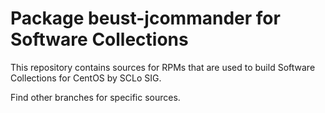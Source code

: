 # Package beust-jcommander for Software Collections

This repository contains sources for RPMs that are used
to build Software Collections for CentOS by SCLo SIG.

Find other branches for specific sources.
